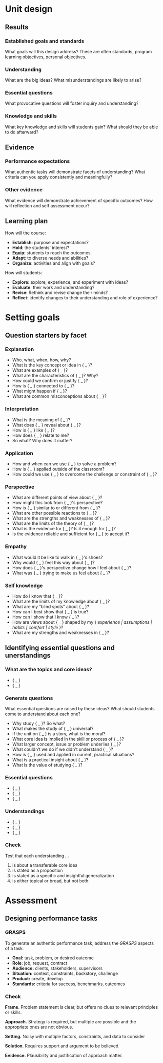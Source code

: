 # Unit design

## Results

### Established goals and standards

What goals will this design address? These are often standards, program learning objectives, personal objectives.

### Understanding

What are the big ideas? What misunderstandings are likely to arise?

### Essential questions

What provocative questions will foster inquiry and understanding?

### Knowledge and skills

What key knowledge and skills will students gain? What should they be able to do afterward?


## Evidence

### Performance expectations

What authentic tasks will demonstrate facets of understanding? What criteria can you apply consistently and meaningfully?

### Other evidence

What evidence will demonstrate achievement of specific outcomes? How will reflection and self assessment occur?


## Learning plan

How will the course:

- **Establish**: purpose and expectations?
- **Hold**: the students' interest?
- **Equip**: students to reach the outcomes
- **Adapt**: to diverse needs and abilities?
- **Organize**: activities and align with goals?

How will students:

- **Explore**: explore, experience, and experiment with ideas?
- **Evaluate**: their work and understanding?
- **Revise**: Rethink and revise change their minds?
- **Reflect**: identify changes to their understanding and role of experience?


# Setting goals

## Question starters by facet

### Explanation

- Who, what, when, how, why?
- What is the key concept or idea in { _ }?
- What are examples of { _ }?
- What are the characteristics of { _ }? Why?
- How could we confirm or justify { _ }?
- How is { _ } connected to { _ }?
- What might happen if { _ }?
- What are common misconceptions about { _ }?

### Interpretation

- What is the meaning of { _ }?
- What does { _ } reveal about { _ }?
- How is { _ } like { _ }?
- How does { _ } relate to me?
- So what? Why does it matter?

### Application

- How and when can we use { _ } to solve a problem?
- How is { _ } applied outside of the classroom?
- How could we use { _ } to overcome the challenge or constraint of { _ }?

### Perspective

- What are different points of view about { _ }?
- How might this look from { _ }'s perspective?
- How is { _ } similar to or different from { _ }?
- What are other possible reactions to { _ }?
- What are the strengths and weaknesses of { _ }?
- What are the limits of the theory of { _ }?
- What is the evidence for { _ }? Is it enough for { _ }?
- Is the evidence reliable and sufficient for { _ } to accept it?

### Empathy

- What would it be like to walk in { _ }'s shoes?
- Why would { _ } feel this way about { _ }?
- How does { _ }'s perspective change how I feel about { _ }?
- What was { _ } trying to make us feel about { _ }?

### Self knowledge

- How do I know that { _ }?
- What are the limits of my knowledge about { _ }?
- What are my "blind spots" about { _ }?
- How can I best show that { _ } is true?
- How can I show that I know { _ }?
- How are views about { _ } shaped by my { *experience | assumptions | habits | comfort | style* }?
- What are my strengths and weaknesses in { _ }?


## Identifying essential questions and unerstandings

### What are the topics and core ideas?

- { _ }
- { _ }

### Generate questions

What essential questions are raised by these ideas? What should students come to understand about each one?

- Why study { _ }? So what?
- What makes the study of { _ } universal?
- If the unit on { _ } is a story, what is the moral?
- What core idea is implied in the skill or process of { _ }?
- What larger concept, issue or problem underlies { _ }?
- What couldn't we do if we didn't understand { _ }?
- How is { _ } used and applied in current, practical situations?
- What is a practical insight about { _ }?
- What is the value of studying { _ }?

### Essential questions

- { _ }
- { _ }
- { _ }

### Understandings

- { _ }
- { _ }
- { _ }

### Check

Test that each understanding ...

1. is about a transferable core idea
2. is stated as a proposition
3. is stated as a specific and insightful generalization
4. is either topical or broad, but not both


# Assessment

## Designing performance tasks

### GRASPS

To generate an authentic performance task, address the *GRASPS* aspects of a task.

- **Goal:** task, problem, or desired outcome
- **Role:** job, request, contract
- **Audience:** clients, stakeholders, supervisors
- **Situation:** context, constraints, backstory, challenge
- **Product:** create, develop
- **Standards:** criteria for success, benchmarks, outcomes

### Check

**Frame.**      Problem statement is clear, but offers no clues to relevant principles or skills.

**Approach.**   Strategy is required, but multiple are possible and the appropriate ones are not obvious.

**Setting.**    Noisy with multiple factors, constraints, and data to consider

**Solution.**   Requires support and argument to be believed.

**Evidence.**   Plausibility and justification of approach matter.



